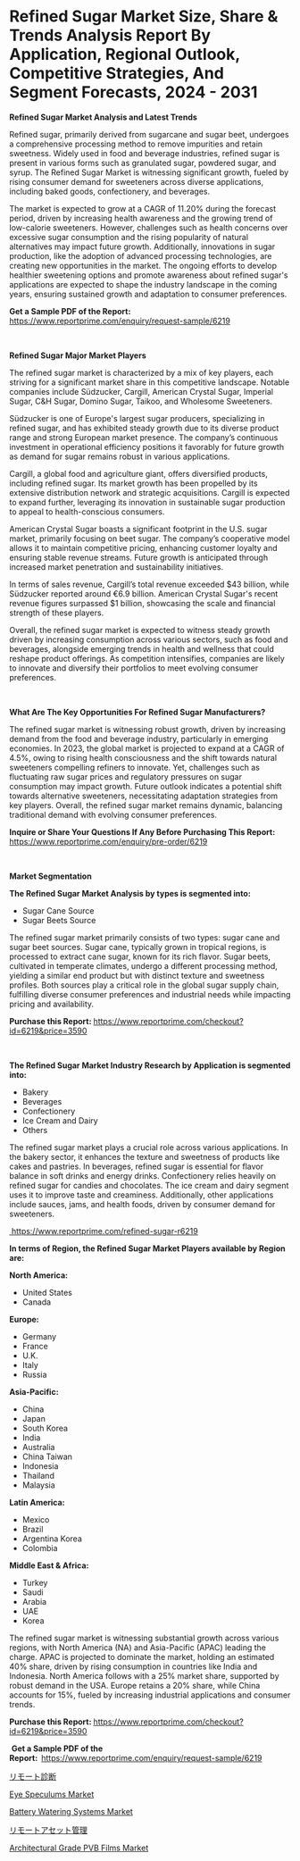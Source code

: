 <p><h1>Refined Sugar Market Size, Share & Trends Analysis Report By Application, Regional Outlook, Competitive Strategies, And Segment Forecasts, 2024 - 2031</h1></p><p><strong>Refined Sugar Market Analysis and Latest Trends</strong></p>
<p><p>Refined sugar, primarily derived from sugarcane and sugar beet, undergoes a comprehensive processing method to remove impurities and retain sweetness. Widely used in food and beverage industries, refined sugar is present in various forms such as granulated sugar, powdered sugar, and syrup. The Refined Sugar Market is witnessing significant growth, fueled by rising consumer demand for sweeteners across diverse applications, including baked goods, confectionery, and beverages. </p><p>The market is expected to grow at a CAGR of 11.20% during the forecast period, driven by increasing health awareness and the growing trend of low-calorie sweeteners. However, challenges such as health concerns over excessive sugar consumption and the rising popularity of natural alternatives may impact future growth. Additionally, innovations in sugar production, like the adoption of advanced processing technologies, are creating new opportunities in the market. The ongoing efforts to develop healthier sweetening options and promote awareness about refined sugar's applications are expected to shape the industry landscape in the coming years, ensuring sustained growth and adaptation to consumer preferences.</p></p>
<p><strong>Get a Sample PDF of the Report:&nbsp;</strong> <a href="https://www.reportprime.com/enquiry/request-sample/6219">https://www.reportprime.com/enquiry/request-sample/6219</a></p>
<p>&nbsp;</p>
<p><strong>Refined Sugar Major Market Players</strong></p>
<p><p>The refined sugar market is characterized by a mix of key players, each striving for a significant market share in this competitive landscape. Notable companies include Südzucker, Cargill, American Crystal Sugar, Imperial Sugar, C&H Sugar, Domino Sugar, Taikoo, and Wholesome Sweeteners. </p><p>Südzucker is one of Europe's largest sugar producers, specializing in refined sugar, and has exhibited steady growth due to its diverse product range and strong European market presence. The company’s continuous investment in operational efficiency positions it favorably for future growth as demand for sugar remains robust in various applications.</p><p>Cargill, a global food and agriculture giant, offers diversified products, including refined sugar. Its market growth has been propelled by its extensive distribution network and strategic acquisitions. Cargill is expected to expand further, leveraging its innovation in sustainable sugar production to appeal to health-conscious consumers.</p><p>American Crystal Sugar boasts a significant footprint in the U.S. sugar market, primarily focusing on beet sugar. The company’s cooperative model allows it to maintain competitive pricing, enhancing customer loyalty and ensuring stable revenue streams. Future growth is anticipated through increased market penetration and sustainability initiatives.</p><p>In terms of sales revenue, Cargill’s total revenue exceeded $43 billion, while Südzucker reported around €6.9 billion. American Crystal Sugar's recent revenue figures surpassed $1 billion, showcasing the scale and financial strength of these players. </p><p>Overall, the refined sugar market is expected to witness steady growth driven by increasing consumption across various sectors, such as food and beverages, alongside emerging trends in health and wellness that could reshape product offerings. As competition intensifies, companies are likely to innovate and diversify their portfolios to meet evolving consumer preferences.</p></p>
<p>&nbsp;</p>
<p><strong>What Are The Key Opportunities For Refined Sugar Manufacturers?</strong></p>
<p><p>The refined sugar market is witnessing robust growth, driven by increasing demand from the food and beverage industry, particularly in emerging economies. In 2023, the global market is projected to expand at a CAGR of 4.5%, owing to rising health consciousness and the shift towards natural sweeteners compelling refiners to innovate. Yet, challenges such as fluctuating raw sugar prices and regulatory pressures on sugar consumption may impact growth. Future outlook indicates a potential shift towards alternative sweeteners, necessitating adaptation strategies from key players. Overall, the refined sugar market remains dynamic, balancing traditional demand with evolving consumer preferences.</p></p>
<p><strong>Inquire or Share Your Questions If Any Before Purchasing This Report:</strong> <a href="https://www.reportprime.com/enquiry/pre-order/6219">https://www.reportprime.com/enquiry/pre-order/6219</a></p>
<p>&nbsp;</p>
<p><strong>Market Segmentation</strong></p>
<p><strong>The Refined Sugar Market Analysis by types is segmented into:</strong></p>
<p><ul><li>Sugar Cane Source</li><li>Sugar Beets Source</li></ul></p>
<p><p>The refined sugar market primarily consists of two types: sugar cane and sugar beet sources. Sugar cane, typically grown in tropical regions, is processed to extract cane sugar, known for its rich flavor. Sugar beets, cultivated in temperate climates, undergo a different processing method, yielding a similar end product but with distinct texture and sweetness profiles. Both sources play a critical role in the global sugar supply chain, fulfilling diverse consumer preferences and industrial needs while impacting pricing and availability.</p></p>
<p><strong>Purchase this Report:&nbsp;</strong><a href="https://www.reportprime.com/checkout?id=6219&price=3590">https://www.reportprime.com/checkout?id=6219&price=3590</a></p>
<p>&nbsp;</p>
<p><strong>The Refined Sugar Market Industry Research by Application is segmented into:</strong></p>
<p><ul><li>Bakery</li><li>Beverages</li><li>Confectionery</li><li>Ice Cream and Dairy</li><li>Others</li></ul></p>
<p><p>The refined sugar market plays a crucial role across various applications. In the bakery sector, it enhances the texture and sweetness of products like cakes and pastries. In beverages, refined sugar is essential for flavor balance in soft drinks and energy drinks. Confectionery relies heavily on refined sugar for candies and chocolates. The ice cream and dairy segment uses it to improve taste and creaminess. Additionally, other applications include sauces, jams, and health foods, driven by consumer demand for sweeteners.</p></p>
<p><a href="https://www.reportprime.com/refined-sugar-r6219">&nbsp;https://www.reportprime.com/refined-sugar-r6219</a></p>
<p><strong>In terms of Region, the Refined Sugar Market Players available by Region are:</strong></p>
<p>
    <p> <strong> North America: </strong>
        <ul>
            <li>United States</li>
            <li>Canada</li>
        </ul>
        </p> 
    <p> <strong> Europe: </strong>
        <ul>
            <li>Germany</li>
            <li>France</li>
            <li>U.K.</li>
            <li>Italy</li>
            <li>Russia</li>
        </ul>
        </p> 
    <p> <strong> Asia-Pacific: </strong>
        <ul>
            <li>China</li>
            <li>Japan</li>
            <li>South Korea</li>
            <li>India</li>
            <li>Australia</li>
            <li>China Taiwan</li>
            <li>Indonesia</li>
            <li>Thailand</li>
            <li>Malaysia</li>
        </ul>
        </p> 
    <p> <strong> Latin America: </strong>
        <ul>
            <li>Mexico</li>
            <li>Brazil</li>
            <li>Argentina Korea</li>
            <li>Colombia</li>
        </ul>
        </p> 
    <p> <strong> Middle East & Africa: </strong>
        <ul>
            <li>Turkey</li>
            <li>Saudi</li>
            <li>Arabia</li>
            <li>UAE</li>
            <li>Korea</li>
        </ul>
    </p>
    </p>
<p><p>The refined sugar market is witnessing substantial growth across various regions, with North America (NA) and Asia-Pacific (APAC) leading the charge. APAC is projected to dominate the market, holding an estimated 40% share, driven by rising consumption in countries like India and Indonesia. North America follows with a 25% market share, supported by robust demand in the USA. Europe retains a 20% share, while China accounts for 15%, fueled by increasing industrial applications and consumer trends.</p></p>
<p><strong>Purchase this Report: </strong><a href="https://www.reportprime.com/checkout?id=6219&price=3590">https://www.reportprime.com/checkout?id=6219&price=3590</a></p>
<p>&nbsp;<strong>Get a Sample PDF of the Report:&nbsp;&nbsp;</strong><a href="https://www.reportprime.com/enquiry/request-sample/6219">https://www.reportprime.com/enquiry/request-sample/6219</a></p>
<p><strong></strong></p>
<p><p><a href="https://medium.com/@jordond5lezama/%E3%83%AA%E3%83%A2%E3%83%BC%E3%83%88%E8%A8%BA%E6%96%AD%E5%B8%82%E5%A0%B4%E3%81%AE%E5%8B%95%E5%90%91%E3%81%A8%E6%88%90%E9%95%B7%E8%A6%81%E5%9B%A0%E3%82%92%E5%88%86%E6%9E%90%E3%81%97-2024%E5%B9%B4%E3%81%8B%E3%82%892031%E5%B9%B4%E3%81%BE%E3%81%A7%E3%81%AE%E4%BA%88%E6%B8%AC%E3%82%92%E8%A1%8C%E3%81%84%E3%81%BE%E3%81%99-b6aed0e64250">リモート診断</a></p><p><a href="https://medium.com/@eliasman59/global-eye-speculums-market-trends-and-innovations-a-forward-looking-analysis-2024-2031-ce5a823d0a8c">Eye Speculums Market</a></p><p><a href="https://medium.com/@josefahauck/battery-watering-systems-industry-sector-market-dynamics-and-future-scenarios-2024-2031-6351aeb747b1">Battery Watering Systems Market</a></p><p><a href="https://medium.com/@jordond5lezama/%E3%83%AA%E3%83%A2%E3%83%BC%E3%83%88%E8%B3%87%E7%94%A3%E7%AE%A1%E7%90%86%E5%B8%82%E5%A0%B4-2024%E5%B9%B4%E3%81%8B%E3%82%892031%E5%B9%B4%E3%81%BE%E3%81%A7%E3%81%AE%E6%A5%AD%E7%95%8C%E5%8B%95%E5%90%91%E3%81%A8%E4%BA%88%E6%B8%AC-e3459cc8b6ce">リモートアセット管理</a></p><p><a href="https://issuu.com/reportprime-2/docs/architectural-grade-pvb-films-marke_d26edd0fb76b7a">Architectural Grade PVB Films Market</a></p></p>